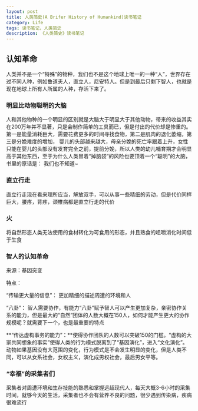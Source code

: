```yaml
---
layout: post
title: 人类简史(A Brifer History of Humankind)读书笔记
category: Life
tags: 读书笔记，人类简史
description: 《人类简史》读书笔记
---
```


## 认知革命

人类并不是一个“特殊”的物种，我们也不是这个地球上唯一的一种“人”，世界存在过不同人种，例如鲁道夫人，直立人，尼安特人。但是到最后只剩下智人，也就是现在地球上所有人所属的人种，存活下来了。

### 明显比动物聪明的大脑

人和其他物种的一个明显的区别就是大脑大于明显大于其他动物，带来的收益其实在200万年并不显著，只是会制作简单的工具而已，但是付出的代价却是惨重的。第一是能量消耗巨大，需要花费更多的时间寻找食物，第二是肌肉的退化萎缩，第三是分娩难度的增加， 婴儿的头部越来越大，母亲分娩的死亡率跟着上升，女性只能在婴儿的头部没有发育完全之前，提前分娩，所以人类的幼儿哺育期才会明显高于其他东西，至于为什么人类冒着“掉脑袋”的风险也要顶着一个“聪明”的大脑，书里的原话是： 我们也不知道~

### 直立行走

直立行走现在看来理所应当，解放双手，可以从事一些精细的劳动，但是代价同样巨大，腰疼，背疼，颈椎病都是直立行走的代价

### 火

将自然形态人类无法使用的食材转化为可食用的形态，并且熟食的咀嚼消化时间低于生食

### 智人的认知革命

来源：基因突变

特点：

“传输更大量的信息”： 更加精细的描述周遭的环境和人

“八卦”： 智人需要协作，有能力“八卦”赋予智人可以产生更加复杂，亲密协作关系的能力，但是最大的“自然”团体的人数大概在150人，如何才能产生更大的协作规模呢？就需要下一个，也是最重要的特点

**“传达虚构事务的能力”：**使得协作团队的人数可以突破150的门槛。“虚构的大家共同想象的事实”使得人类的行为模式脱离到了“基因演化”，进入“文化演化”。动物如果基因没有大范围的变化，行为模式是不会发生明显的变化，但是人类不同，可以从女系社会，女权主义，演化成男权社会，最后男女平等。

### “幸福”的采集者们

采集者对周遭环境和生存技能的熟悉和掌握远超现代人，每天大概3-6小时的采集时间，就够今天的生活，采集者也不会有营养不良的问题，很少遇到传染病，疾病很难流行

